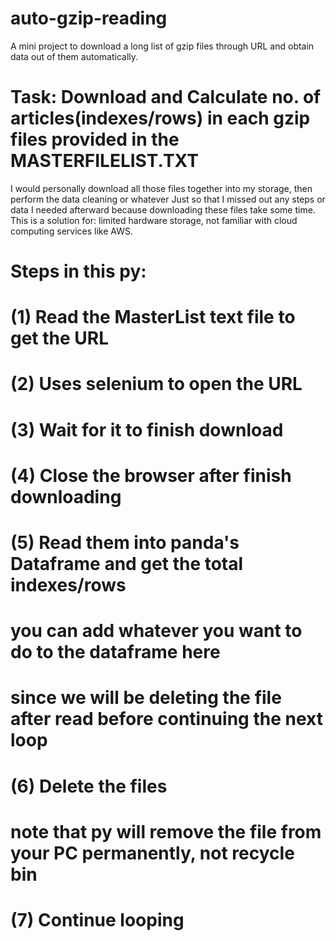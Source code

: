 # auto-gzip-reading
A mini project to download a long list of gzip files through URL and obtain data out of them automatically.

# Task: Download and Calculate no. of articles(indexes/rows) in each gzip files provided in the MASTERFILELIST.TXT

I would personally download all those files together into my storage, then perform the data cleaning or whatever
Just so that I missed out any steps or data I needed afterward because downloading these files take some time.
This is a solution for: limited hardware storage, not familiar with cloud computing services like AWS.        
          
# Steps in this py:
# (1) Read the MasterList text file to get the URL
# (2) Uses selenium to open the URL
# (3) Wait for it to finish download
# (4) Close the browser after finish downloading
# (5) Read them into panda's Dataframe and get the total indexes/rows
  # you can add whatever you want to do to the dataframe here
  # since we will be deleting the file after read before continuing the next loop
# (6) Delete the files
  # note that py will remove the file from your PC permanently, not recycle bin
# (7) Continue looping
